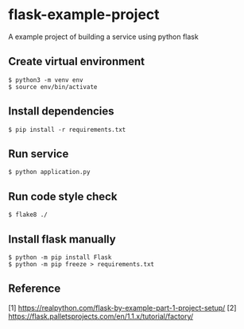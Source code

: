 # flask-example-project
A example project of building a service using python flask

## Create virtual environment
```
$ python3 -m venv env
$ source env/bin/activate
```

## Install dependencies
```
$ pip install -r requirements.txt
```

## Run service
```
$ python application.py
```

## Run code style check
```
$ flake8 ./
```

## Install flask manually
```
$ python -m pip install Flask
$ python -m pip freeze > requirements.txt
```

## Reference
[1] https://realpython.com/flask-by-example-part-1-project-setup/
[2] https://flask.palletsprojects.com/en/1.1.x/tutorial/factory/
